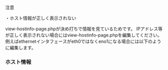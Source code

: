 注意

・ホスト情報が正しく表示されない

view-hostinfo-page.phpが決め打ちで情報を見ているためです。
IPアドレス等が正しく表示されない場合にはview-hostinfo-page.phpを編集してください。例えばethernetインタフェースがeth0ではなくeno1になる場合には以下のように編集します。

<h3>ホスト情報</h3>

<?php

    $retval = array();
    $cmd = 'ip addr show eno1'; <=ここを修正する
    exec($cmd, $retval);

    foreach($retval as $line)


・休日情報が取得できない場合のworkaround

OSのバージョンによってSSL routines:tls_process_ske_dhe:dh key too smallで休日情報は取得できない場合/etc/ssl/openssl.cnfの以下の個所をコメントアウトしてください。

[system_default_sect]
MinProtocol = TLSv1.2
#CipherString = DEFAULT@SECLEVEL=2 ←コメントアウト

コメントアウトした後、apacheを再起動してください。
